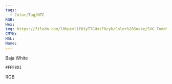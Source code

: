 ```yaml
---
tags:
  - Color/Tag/NTC
RGB:
Hex:
img: https://filedn.com/l0hpzxl1f01yT7GHxtF8cyk/Color%20Snake/SVG_Tumb%20Mass%20No%20Name/FFF8D1.svg
CMYK:
HSL:
Name:
---
```

Baja White
```palette
#FFF8D1
```
RGB
